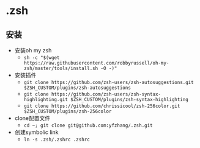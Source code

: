 # .zsh
## 安装
- 安装oh my zsh
  - `sh -c "$(wget https://raw.githubusercontent.com/robbyrussell/oh-my-zsh/master/tools/install.sh -O -)"`
- 安装插件
  - `git clone https://github.com/zsh-users/zsh-autosuggestions.git $ZSH_CUSTOM/plugins/zsh-autosuggestions`
  - `git clone https://github.com/zsh-users/zsh-syntax-highlighting.git $ZSH_CUSTOM/plugins/zsh-syntax-highlighting`
  - `git clone https://github.com/chrissicool/zsh-256color.git $ZSH_CUSTOM/plugins/zsh-256color`
- clone配置文件
  - `cd ~; git clone git@github.com:yfzhang/.zsh.git`
- 创建symbolic link
  - `ln -s .zsh/.zshrc .zshrc`
